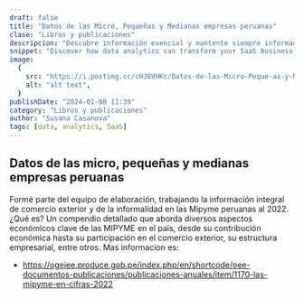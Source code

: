 ```yaml
---
draft: false
title: "Datos de las Micro, Pequeñas y Medianas empresas peruanas"
clase: "Libros y publicaciones"
descripcion: "Descubre información esencial y mantente siempre informado con las publicaciones en las que he participado. ¡No te pierdas las novedades más importantes! "
snippet: "Discover how data analytics can transform your SaaS business and drive growth."
image:
  {
    src: "https://i.postimg.cc/cHJ8VHKc/Datos-de-las-Micro-Peque-as-y-Medianas-empresas-peruanas.png",
    alt: "alt text",
  }
publishDate: "2024-01-08 11:39"
category: "Libros y publicaciones"
author: "Susana Casanova"
tags: [data, analytics, SaaS]
---
```


## Datos de las micro, pequeñas y medianas empresas peruanas

Formé parte del equipo de elaboración, trabajando la información integral de comercio exterior y de la informalidad en las Mipyme peruanas al 2022.
¿Qué es? Un compendio detallado que aborda diversos aspectos económicos clave de las MIPYME en el país, desde su contribución económica hasta su participación en el comercio exterior, su estructura empresarial, entre otros.
Mas informacion es: 
- https://ogeiee.produce.gob.pe/index.php/en/shortcode/oee-documentos-publicaciones/publicaciones-anuales/item/1170-las-mipyme-en-cifras-2022